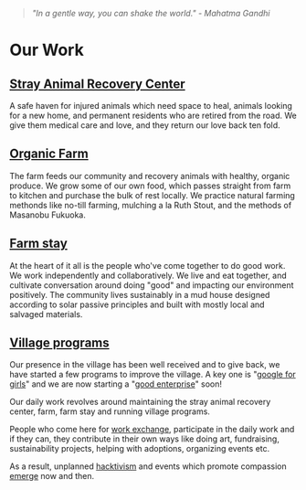<!--

Title: Our initiatives to help animals and other people who help animals.

-->

><i>"In a gentle way, you can shake the world." - Mahatma Gandhi</i>

Our Work
=========

## [Stray Animal Recovery Center](/?p=recovery) 
A safe haven for injured animals which need space to heal, animals looking for a new home, and permanent residents who are retired from the road. We give them medical care and love, and they return our love back ten fold.

## [Organic Farm](/?p=farm)
The farm feeds our community and recovery animals with healthy, organic produce. We grow some of our own food, which passes straight from farm to kitchen and purchase the bulk of rest locally. We practice natural farming methonds like no-till farming, mulching a la Ruth Stout, and the methods of Masanobu Fukuoka.  

## [Farm stay](/?p=farmstay)
At the heart of it all is the people who've come together to do good work. We work independently and collaboratively. We live and eat together, and cultivate conversation around doing "good" and impacting our environment positively. The community lives sustainably in a mud house designed according to solar passive principles and built with mostly local and salvaged materials.

## [Village programs](/?p=village)
Our presence in the village has been well received and to give back, we have started a few programs to improve the village. A key one is "[google for girls](/google-for-girls.html)" and we are now starting a "[good enterprise](/good-enterprise.html)" soon!


Our daily work revolves around maintaining the stray animal recovery center, farm, farm stay and running village programs.

People who come here for [work exchange](/?p=workexchange), participate in the daily work and if they can, they contribute in their own ways like doing art, fundraising, sustainability projects, helping with adoptions, organizing events etc. 

As a result, unplanned [hacktivism](/?p=hacktivism) and events which promote compassion [emerge](https://en.wikipedia.org/wiki/Emergence) now and then.

<!--

### abc co-operative

### Living with purpose? Sustainable living for good? 

### Products and Cow products

### Innovation

### Treat on Street
Helping stray animals on the streer

### ad agency

### network for good

### 52 habits book

### Activists for Animals

### jounralism and web support for other non profits

-------------------------

-->
